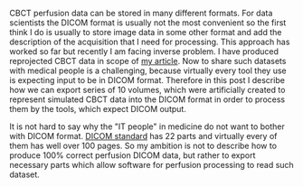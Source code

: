 <!--
.. title: Perfusion analysis 1 Reprojected perfusion CBCT scan to DICOM
.. slug: perfusion-analysis-1-reprojected-perfusion-cbct-scan-to-dicom
.. date: 2023-01-12 16:05:36 UTC+01:00
.. tags: perfusion_analysis_blog
.. category: 
.. link: 
.. description: 
.. type: text
.. status: private
-->

CBCT perfusion data can be stored in many different formats. For data scientists the DICOM format is usually not the most convenient so the first think I do is usually to store image data in some other format and add the description of the acquisition that I need for processing. This approach has worked so far but recently I am facing inverse problem. I have produced reprojected CBCT data in scope of [my article](https://doi.org/10.1002/mp.15640). Now to share such datasets with medical people is a challenging, because virtually every tool they use is expecting input to be in DICOM format. Therefore in this post I describe how we can export series of 10 volumes, which were artificially created to represent simulated CBCT data into the DICOM format in order to process them by the tools, which expect DICOM output.

It is not hard to say why the "IT people" in medicine do not want to bother with DICOM format. [DICOM standard](https://www.dicomstandard.org/current) has 22 parts and virtually every of them has well over 100 pages. So my ambition is not to describe how to produce 100% correct perfusion DICOM data, but rather to export necessary parts which allow software for perfusion processing to read such dataset.



